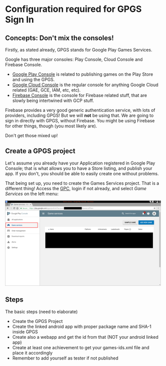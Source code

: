 # Configuration required for GPGS Sign In

## Concepts: Don't mix the consoles!

Firstly, as stated already, GPGS stands for Google Play Games Services.

Google has three major consoles: Play Console, Cloud Console and Firebase Console.
 * [Google Play Console](https://play.google.com/apps/publish/) is related to publishing games on the Play Store and using the GPGS.
 * [Google Cloud Console](https://console.cloud.google.com) is the regular console for anything Google Cloud related (GAE, GCE, IAM, etc, etc).
 * [Firebase Console](https://console.firebase.google.com) is the console for Firebase related stuff, that are slowly being intertwined with GCP stuff.

 Firebase provides a very good generic authentication service, with lots of providers, including GPGS! But we will **not** be using that. We are going to sign in directly with GPGS, without Firebase. You might be using Firebase for other things, though (you most likely are).

 Don't get those mixed up!

## Create a GPGS project

Let's assume you already have your Application registered in Google Play Console; that is what allows you to have a Store listing, and publish your app. If you don't, you should be able to easily create one without problems.

That being set up, you need to create the Games Services project. That is a different thing! Access the [GPC](https://play.google.com/apps/publish), login if not already, and select *Game Services* on the left menu:

![1](doc/images/p1.png)

## Steps

The basic steps (need to elaborate)
 * Create the GPGS Project
 * Create the linked android app with proper package name and SHA-1 inside GPGS
 * Create also a webapp and get the id from that (NOT your android linked app)
 * Create at least one achievement to get your games-ids.xml file and place it accordingly
 * Remember to add yourself as tester if not published


